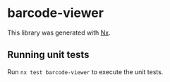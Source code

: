 # barcode-viewer

This library was generated with [Nx](https://nx.dev).

## Running unit tests

Run `nx test barcode-viewer` to execute the unit tests.

